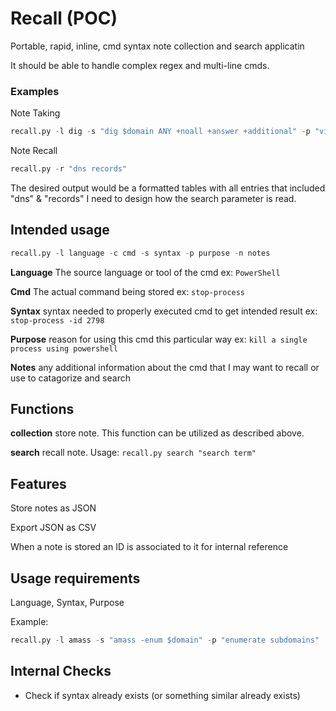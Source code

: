 # Recall (POC)
Portable, rapid, inline, cmd syntax note collection and search applicatin

It should be able to handle complex regex and multi-line cmds.

### Examples
Note Taking
```python
recall.py -l dig -s "dig $domain ANY +noall +answer +additional" -p "view all dns record types available"
```

Note Recall
```python
recall.py -r "dns records"
```
The desired output would be a formatted tables with all entries that included "dns" & "records"
I need to design how the search parameter is read.



## Intended usage
```python
recall.py -l language -c cmd -s syntax -p purpose -n notes
```
**Language** The source language or tool of the cmd ex: `PowerShell`

**Cmd** The actual command being stored ex: `stop-process`

**Syntax** syntax needed to properly executed cmd to get intended result ex: `stop-process -id 2798`

**Purpose** reason for using this cmd this particular way ex: `kill a single process using powershell`

**Notes** any additional information about the cmd that I may want to recall or use to catagorize and search

## Functions
**collection** store note.  This function can be utilized as described above.

**search** recall note.  Usage: `recall.py search "search term"` 

## Features
Store notes as JSON

Export JSON as CSV

When a note is stored an ID is associated to it for internal reference

## Usage requirements
Language, Syntax, Purpose

Example:
```Python
recall.py -l amass -s "amass -enum $domain" -p "enumerate subdomains"
```
## Internal Checks
- Check if syntax already exists (or something similar already exists)
